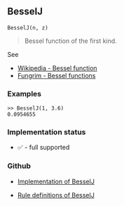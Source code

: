 ## BesselJ

```
BesselJ(n, z) 
```

> Bessel function of the first kind. 

See
* [Wikipedia - Bessel function](https://en.wikipedia.org/wiki/Bessel_function)
* [Fungrim - Bessel functions](http://fungrim.org/topic/Bessel_functions/)

### Examples

```
>> BesselJ(1, 3.6)
0.0954655
```






### Implementation status

* &#x2705; - full supported

### Github

* [Implementation of BesselJ](https://github.com/axkr/symja_android_library/blob/master/symja_android_library/matheclipse-core/src/main/java/org/matheclipse/core/builtin/BesselFunctions.java#L414) 

* [Rule definitions of BesselJ](https://github.com/axkr/symja_android_library/blob/master/symja_android_library/rules/BesselJRules.m) 
